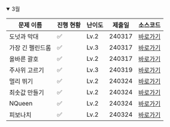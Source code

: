 <details open>
<summary>3월</summary>

| 문제 이름        | 진행 현황            | 난이도 | 제출일 | 소스코드                     |
| ---------------- | -------------------- | ------ | ------ | ---------------------------- |
| 도넛과 막대 | :white_check_mark:  | Lv.2   |    240317    | [바로가기](2024_03/Sol_도넛과막대그래프.java) |
| 가장 긴 펠린드롬 | :white_check_mark:  | Lv.3   |     240317   | [바로가기](2024_03/Sol_가장긴펠린드롬.java) |
| 올바른 괄호      | :white_check_mark:   | Lv.2   |     240317   | [바로가기](2024_03/Sol_올바른문자열.java) |
| 주사위 고르기      | :white_check_mark:   | Lv.3   |   240319     | [바로가기](2024_03/Sol_주사위고르기.java) |
| 멀리 뛰기      | :white_check_mark:   | Lv.2   |   240324     | [바로가기](2024_03/Sol_멀리뛰기.java) |
| 최솟값 만들기 | :white_check_mark:   | Lv.2  |   240324     | [바로가기](2024_03/Sol_최소값만들기.java) |
| NQueen | :white_check_mark:   | Lv.2  |   240324     | [바로가기](2024_03/피보나치수.c) |
| 피보나치 | :white_check_mark:   | Lv.2  |   240324     | [바로가기](2024_03/Nqueen.cpp) |
</details>

<!-- :white_large_square: :white_check_mark: -->
